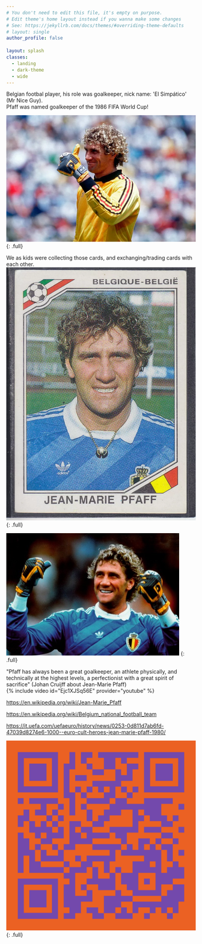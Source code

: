 ```yaml
---
# You don't need to edit this file, it's empty on purpose.
# Edit theme's home layout instead if you wanna make some changes
# See: https://jekyllrb.com/docs/themes/#overriding-theme-defaults
# layout: single
author_profile: false

layout: splash
classes:
  - landing
  - dark-theme
  - wide
---
```


Belgian footbal player, his role was goalkeeper, nick name: 'El Simpático' (Mr Nice Guy).   
Pfaff was named goalkeeper of the 1986 FIFA World Cup!  

![full](/assets/images/Jean-Marie-Pfaff-thumbs-up.webp)
{: .full}


We as kids were collecting those cards, and exchanging/trading cards with each other.
![full](/assets/images/mexico-86-world-cup-jean-marie-pfaff-belgique-sticker.webp)
{: .full}

![full](/assets/images/wide.jpg)
{: .full}


"Pfaff has always been a great goalkeeper, an athlete physically,  and technically at the highest levels, a perfectionist with a great spirit of sacrifice" (Johan Cruijff about Jean-Marie Pfaff)  
{% include video id="Ejc1XJSq56E" provider="youtube" %}

https://en.wikipedia.org/wiki/Jean-Marie_Pfaff

https://en.wikipedia.org/wiki/Belgium_national_football_team

https://it.uefa.com/uefaeuro/history/news/0253-0d811d7ab6fd-47039d8274e6-1000--euro-cult-heroes-jean-marie-pfaff-1980/

![full](/assets/images/qr-code-small.png)
{: .full}

